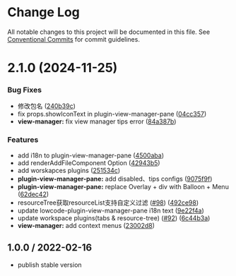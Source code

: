 # Change Log

All notable changes to this project will be documented in this file.
See [Conventional Commits](https://conventionalcommits.org) for commit guidelines.

# 2.1.0 (2024-11-25)


### Bug Fixes

* 修改包名 ([240b39c](https://github.com/alibaba/lowcode-plugins/commit/240b39ccf025ad26d79591764b2eaf772c0d9960))
* fix props.showIconText in plugin-view-manager-pane ([04cc357](https://github.com/alibaba/lowcode-plugins/commit/04cc3571ba37591ff28189514c311d7ff06d62da))
* **view-manager:** fix view manager tips error ([84a387b](https://github.com/alibaba/lowcode-plugins/commit/84a387b96abb4cb891b6172b2415a0df86101e01))


### Features

* add i18n to plugin-view-manager-pane ([4500aba](https://github.com/alibaba/lowcode-plugins/commit/4500aba5f66869eb1a12770b60ba6f204ae4ce0f))
* add renderAddFileComponent Option ([42943b5](https://github.com/alibaba/lowcode-plugins/commit/42943b5ed848a2a5bb9afeb658bab7d2c9befb03))
* add worskapces plugins ([251534c](https://github.com/alibaba/lowcode-plugins/commit/251534cdff6075acfa071cb881e635c1e1fb68de))
* **plugin-view-manager-pane:** add disabled、tips configs ([9075f9f](https://github.com/alibaba/lowcode-plugins/commit/9075f9f428b3b5d510fc4d115a3e793c91f7ae54))
* **plugin-view-manager-pane:** replace Overlay + div with Balloon + Menu ([62dec42](https://github.com/alibaba/lowcode-plugins/commit/62dec4216dffa3622c6e2fbf0c28a8f77726607c))
* resourceTree获取resourceList支持自定义过滤 ([#98](https://github.com/alibaba/lowcode-plugins/issues/98)) ([492ce98](https://github.com/alibaba/lowcode-plugins/commit/492ce9844c5f8fd5d152019d1ce5f4276b19507d))
* update lowcode-plugin-view-manager-pane i18n text ([9e22f4a](https://github.com/alibaba/lowcode-plugins/commit/9e22f4afa6522e716f58b1ae4fda60bc9139d8ec))
* update workspace plugins(tabs & resource-tree) ([#92](https://github.com/alibaba/lowcode-plugins/issues/92)) ([6c44b3a](https://github.com/alibaba/lowcode-plugins/commit/6c44b3a31425f2ce5c487657e3fca884948bec94))
* **view-manager:** add context menus ([23002d8](https://github.com/alibaba/lowcode-plugins/commit/23002d888b9b9112f25fc6b33ccecd329c083398))





## 1.0.0 / 2022-02-16

* publish stable version
